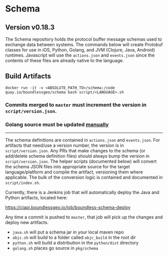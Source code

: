 # Schema

## Version v0.18.3

The Schema repository holds the protocol buffer message schemas used to exchange data between systems.
The commands below will create Protobuf classes for use in iOS, Python, Golang, and JVM (Clojure, Java, Android) runtimes.
Javascript will use the `actions.json` and `events.json` since the contents of these files are already native to the language.

## Build Artifacts
```
docker run -it -v <ABSOLUTE_PATH_TO>/schema:/code quay.io/boundlessgeo/schema bash script/<LANGUAGE>.sh
```

### Commits merged to `master` **must** increment the version in `script/version.json`.

### Golang source must be updated [manually](https://github.com/boundlessgeo/schema#build-artifacts)

---

The schema definitions are contained in `actions.json` and `events.json`. For artifacts that need/use a version number,
the version is in `script/version.json`. Any PRs that make changes to the schema (or add/delete schema definition files)
should always bump the version in `script/version.json`. The helper scripts (documented below) will convert the schema
JSON files into appropriate source for the target language/platform and compile the artifact, versioning them where
applicable. The bulk of the conversion logic is contained and documented in `script/index.sh`.

Currently, there is a Jenkins job that will automatically deploy the Java and Python artifacts, located here:

https://ciapi.boundlessgeo.io/job/boundless-schema-deploy

Any time a commit is pushed to `master`, that job will pick up the changes and deploy new artifacts.

- `java.sh` will put a schema jar in your local maven repo
- `objc.sh` will build to a folder called `objc_build` in the root dir
- `python.sh` will build a distribution in the `python/dist` directory
- `golang.sh` places go source in `pkg/schema`
